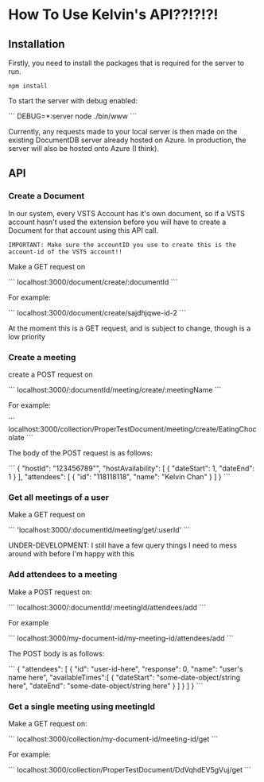 <h1>How To Use Kelvin's API??!?!?!</h1>
<h2>Installation</h2>
<p>Firstly, you need to install the packages that is required for the server to run.</p>

```
npm install
```
<p>To start the server with debug enabled:</p>
```
DEBUG=*:server node ./bin/www
```
<p>
    Currently, any requests made to your local server is then made on the existing 
    DocumentDB server already hosted on Azure. In production, the server will also
    be hosted onto Azure (I think).
</p>


<h2>API</h2>

<h3>Create a Document</h3>
<p>
    In our system, every VSTS Account has it's own document, so if a VSTS account hasn't used the extension before
    you will have to create a Document for that account using this API call.

    IMPORTANT: Make sure the accountID you use to create this is the account-id of the VSTS account!!
</p>
<p>Make a GET request on</p>
```
localhost:3000/document/create/:documentId
```
<p>For example:</p>
```
localhost:3000/document/create/sajdhjqwe-id-2
```
<p>At the moment this is a GET request, and is subject to change, though is a low priority<p>



<h3>Create a meeting</h3>
<p>create a POST request on </p>
```
localhost:3000/:documentId/meeting/create/:meetingName
```
<p>For example:</p>
```
localhost:3000/collection/ProperTestDocument/meeting/create/EatingChocolate
```
<p>The body of the POST request is as follows:</p>
```
{
    "hostId": "123456789"",
    "hostAvailability": [
        {
            "dateStart": 1,
            "dateEnd": 1
        }
    ],
    "attendees": [
        {
            "id": "118118118",
            "name": "Kelvin Chan"
        }
    ]        
}
```

<h3>Get all meetings of a user</h3>
<p>Make a GET request on</p>
```
'localhost:3000/:documentId/meeting/get/:userId'
```
<p>UNDER-DEVELOPMENT: I still have a few query things I need to mess around with before I'm happy with this</p>

<h3>Add attendees to a meeting</h3>
<p>Make a POST request on:</p>
```
localhost:3000/:documentId/:meetingId/attendees/add
```
<p>For example</p>
```
localhost:3000/my-document-id/my-meeting-id/attendees/add
```
<p>The POST body is as follows:</p>
```
{
    "attendees": [
        {
            "id": "user-id-here",
            "response": 0,
            "name": "user's name here",
            "availableTimes":[
                {
                    "dateStart": "some-date-object/string here",
                    "dateEnd": "some-date-object/string here"
                }
            ]
        }
    ]
}
```
<p>

<h3>Get a single meeting using meetingId</h3>
<p>Make a GET request on:</p>
```
localhost:3000/collection/my-document-id/meeting-id/get
```
</p>For example:</p>
```
localhost:3000/collection/ProperTestDocument/DdVqhdEV5gVuj/get
```
